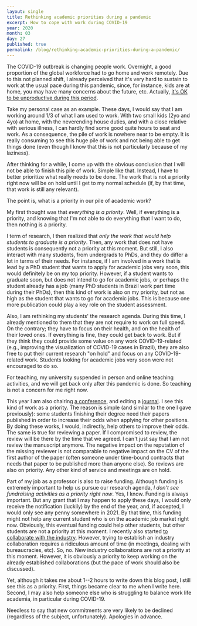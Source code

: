 ```yaml
---
layout: single
title: Rethinking academic priorities during a pandemic
excerpt: How to cope with work during COVID-19
year: 2020
month: 03
day: 27
published: true
permalink: /blog/rethinking-academic-priorities-during-a-pandemic/
---
```


The COVID-19 outbreak is changing people work. Overnight, a good proportion of the global workforce had to go home and work remotely. Due to this not planned shift, I already perceived that it's very hard to sustain to work at the usual pace during this pandemic, since, for instance, kids are at home, you may have many concerns about the future, etc. Actually, [it's OK to be unproductive during this period](http://gustavopinto.org/blog/Its-OK-to-be-unproductive-during-COVID-19/).

Take my personal case as an example. These days, I would say that I am working around 1/3 of what I am used to work. With two small kids (2yo and 4yo) at home, with the neverending house duties, and with a close relative with serious illness, I can hardly find some good quite hours to seat and work. As a consequence, the pile of work is nowhere near to be empty. It is really consuming to see this huge pile of work and not being able to get things done (even though I know that this is not particularly because of my laziness).

After thinking for a while, I come up with the obvious conclusion that I will not be able to finish this pile of work. Simple like that. Instead, I have to better prioritize what really needs to be done. The work that is not a priority right now will be on hold until I get to my normal schedule (if, by that time, that work is still any relevant).

The point is, what is a priority in our pile of academic work?

My first thought was that *everything is a priority*. Well, if everything is a priority, and knowing that I'm not able to do everything that I want to do, then nothing is a priority.

I term of research, I then realized that *only the work that would help students to graduate is a priority*. Then, any work that does not have students is consequently not a priority at this moment. But still, I also interact with many students, from undergrads to PhDs, and they do differ a lot in terms of their needs. For instance, if I am involved in a work that is lead by a PhD student that wants to apply for academic jobs very soon, this would definitely be on my top priority. However, if a student wants to graduate soon, but does not intend to go for academic jobs, or perhaps the student already has a job (many PhD students in Brazil work part time during their PhDs), then this kind of work is also on my priority, but not as high as the student that wants to go for academic jobs. This is because one more publication could play a key role on the student assessment.

Also, I am rethinking my students' the research agenda. During this time, I already mentioned to them that they are not require to work on full speed. On the contrary; they have to focus on their health, and on the health of their loved ones. If everything is fine, they could get back to work. But if they think they could provide some value on any work COVID-19-related (e.g., improving the visualization of COVID-19 cases in Brazil), they are also free to put their current research "on hold" and focus on any COVID-19-related work. Students looking for academic jobs very soon were not encouraged to do so.

For teaching, my university suspended in person and online teaching activities, and we will get back only after this pandemic is done. So teaching is not a concern for me right now.

This year I am also chairing [a conference](http://cbsoft2020.imd.ufrn.br/sbcars.php), and editing a [journal](https://sol.sbc.org.br/journals/index.php/jserd/). I see this kind of work as a priority. The reason is simple (and similar to the one I gave previously): some students finishing their degree need their papers published in order to increase their odds when applying for other positions. By doing these works, I would, indirectly, help others to improve their odds. The same is true for reviewing a paper. If I compromised to review, the review will be there by the time that we agreed. I can't just say that I am not review the manuscript anymore. The negative impact on the reputation of the missing reviewer is not comparable to negative impact on the CV of the first author of the paper (often someone under time-bound contracts that needs that paper to be published more than anyone else). So reviews are also on priority. Any other kind of service and meetings are on hold.

Part of my job as a professor is also to raise funding. Although funding is extremely important to help us pursue our research agenda, *I don't see fundraising activities as a priority right now*. Yes, I know. Funding is always important. But any grant that I may happen to apply these days, I would only receive the notification (luckily) by the end of the year, and, if accepted, I would only see any penny somewhere in 2021. By that time, this funding might not help any current student who is on the academic job market right now. Obviously, this eventual funding could help other students, but other students are not a priority at this moment. I recently also started [to collaborate with the industry](http://gustavopinto.org/blog/Initial-thoughts-on-collaboration-with-the-industry/). However, trying to establish an industry collaboration requires a ridiculous amount of time (in meetings, dealing with bureaucracies, etc). So, no. New industry collaborations are not a priority at this moment. However, it is obviously a priority to keep working on the already established collaborations (but the pace of work should also be discussed).

Yet, although it takes me about 1--2 hours to write down this blog post, I still see this as a priority. First, things became clear to me when I write here. Second, I may also help someone else who is struggling to balance work life academia, in particular during COVID-19.

Needless to say that new commitments are very likely to be declined (regardless of the subject, unfortunately). Apologies in advance.
